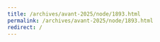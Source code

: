 ```yaml
---
title: /archives/avant-2025/node/1893.html
permalink: /archives/avant-2025/node/1893.html
redirect: /
---
```

